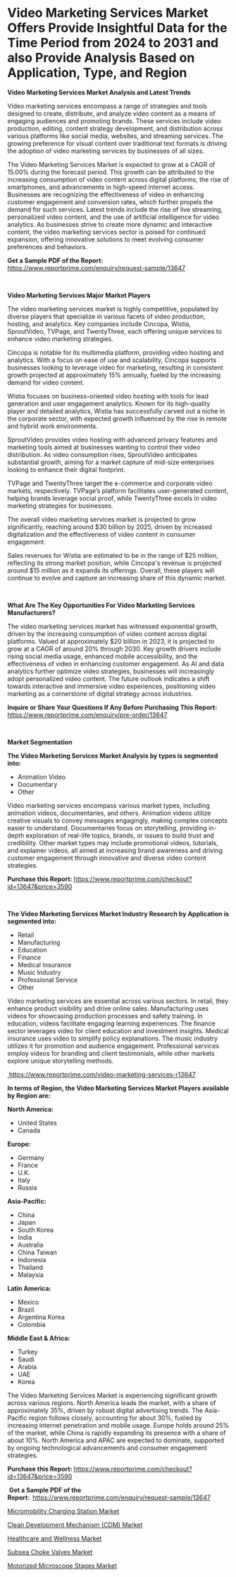 <p><h1>Video Marketing Services Market Offers Provide Insightful Data for the Time Period from 2024 to 2031 and also Provide Analysis Based on Application, Type, and Region</h1></p><p><strong>Video Marketing Services Market Analysis and Latest Trends</strong></p>
<p><p>Video marketing services encompass a range of strategies and tools designed to create, distribute, and analyze video content as a means of engaging audiences and promoting brands. These services include video production, editing, content strategy development, and distribution across various platforms like social media, websites, and streaming services. The growing preference for visual content over traditional text formats is driving the adoption of video marketing services by businesses of all sizes.</p><p>The Video Marketing Services Market is expected to grow at a CAGR of 15.00% during the forecast period. This growth can be attributed to the increasing consumption of video content across digital platforms, the rise of smartphones, and advancements in high-speed internet access. Businesses are recognizing the effectiveness of video in enhancing customer engagement and conversion rates, which further propels the demand for such services. Latest trends include the rise of live streaming, personalized video content, and the use of artificial intelligence for video analytics. As businesses strive to create more dynamic and interactive content, the video marketing services sector is poised for continued expansion, offering innovative solutions to meet evolving consumer preferences and behaviors.</p></p>
<p><strong>Get a Sample PDF of the Report:&nbsp;</strong> <a href="https://www.reportprime.com/enquiry/request-sample/13647">https://www.reportprime.com/enquiry/request-sample/13647</a></p>
<p>&nbsp;</p>
<p><strong>Video Marketing Services Major Market Players</strong></p>
<p><p>The video marketing services market is highly competitive, populated by diverse players that specialize in various facets of video production, hosting, and analytics. Key companies include Cincopa, Wistia, SproutVideo, TVPage, and TwentyThree, each offering unique services to enhance video marketing strategies.</p><p>Cincopa is notable for its multimedia platform, providing video hosting and analytics. With a focus on ease of use and scalability, Cincopa supports businesses looking to leverage video for marketing, resulting in consistent growth projected at approximately 15% annually, fueled by the increasing demand for video content.</p><p>Wistia focuses on business-oriented video hosting with tools for lead generation and user engagement analytics. Known for its high-quality player and detailed analytics, Wistia has successfully carved out a niche in the corporate sector, with expected growth influenced by the rise in remote and hybrid work environments.</p><p>SproutVideo provides video hosting with advanced privacy features and marketing tools aimed at businesses wanting to control their video distribution. As video consumption rises, SproutVideo anticipates substantial growth, aiming for a market capture of mid-size enterprises looking to enhance their digital footprint.</p><p>TVPage and TwentyThree target the e-commerce and corporate video markets, respectively. TVPage’s platform facilitates user-generated content, helping brands leverage social proof, while TwentyThree excels in video marketing strategies for businesses.</p><p>The overall video marketing services market is projected to grow significantly, reaching around $30 billion by 2025, driven by increased digitalization and the effectiveness of video content in consumer engagement.</p><p>Sales revenues for Wistia are estimated to be in the range of $25 million, reflecting its strong market position, while Cincopa's revenue is projected around $15 million as it expands its offerings. Overall, these players will continue to evolve and capture an increasing share of this dynamic market.</p></p>
<p>&nbsp;</p>
<p><strong>What Are The Key Opportunities For Video Marketing Services Manufacturers?</strong></p>
<p><p>The video marketing services market has witnessed exponential growth, driven by the increasing consumption of video content across digital platforms. Valued at approximately $20 billion in 2023, it is projected to grow at a CAGR of around 20% through 2030. Key growth drivers include rising social media usage, enhanced mobile accessibility, and the effectiveness of video in enhancing customer engagement. As AI and data analytics further optimize video strategies, businesses will increasingly adopt personalized video content. The future outlook indicates a shift towards interactive and immersive video experiences, positioning video marketing as a cornerstone of digital strategy across industries.</p></p>
<p><strong>Inquire or Share Your Questions If Any Before Purchasing This Report:</strong> <a href="https://www.reportprime.com/enquiry/pre-order/13647">https://www.reportprime.com/enquiry/pre-order/13647</a></p>
<p>&nbsp;</p>
<p><strong>Market Segmentation</strong></p>
<p><strong>The Video Marketing Services Market Analysis by types is segmented into:</strong></p>
<p><ul><li>Animation Video</li><li>Documentary</li><li>Other</li></ul></p>
<p><p>Video marketing services encompass various market types, including animation videos, documentaries, and others. Animation videos utilize creative visuals to convey messages engagingly, making complex concepts easier to understand. Documentaries focus on storytelling, providing in-depth exploration of real-life topics, brands, or issues to build trust and credibility. Other market types may include promotional videos, tutorials, and explainer videos, all aimed at increasing brand awareness and driving customer engagement through innovative and diverse video content strategies.</p></p>
<p><strong>Purchase this Report:&nbsp;</strong><a href="https://www.reportprime.com/checkout?id=13647&price=3590">https://www.reportprime.com/checkout?id=13647&price=3590</a></p>
<p>&nbsp;</p>
<p><strong>The Video Marketing Services Market Industry Research by Application is segmented into:</strong></p>
<p><ul><li>Retail</li><li>Manufacturing</li><li>Education</li><li>Finance</li><li>Medical Insurance</li><li>Music Industry</li><li>Professional Service</li><li>Other</li></ul></p>
<p><p>Video marketing services are essential across various sectors. In retail, they enhance product visibility and drive online sales. Manufacturing uses videos for showcasing production processes and safety training. In education, videos facilitate engaging learning experiences. The finance sector leverages video for client education and investment insights. Medical insurance uses video to simplify policy explanations. The music industry utilizes it for promotion and audience engagement. Professional services employ videos for branding and client testimonials, while other markets explore unique storytelling methods.</p></p>
<p><a href="https://www.reportprime.com/video-marketing-services-r13647">&nbsp;https://www.reportprime.com/video-marketing-services-r13647</a></p>
<p><strong>In terms of Region, the Video Marketing Services Market Players available by Region are:</strong></p>
<p>
    <p> <strong> North America: </strong>
        <ul>
            <li>United States</li>
            <li>Canada</li>
        </ul>
        </p> 
    <p> <strong> Europe: </strong>
        <ul>
            <li>Germany</li>
            <li>France</li>
            <li>U.K.</li>
            <li>Italy</li>
            <li>Russia</li>
        </ul>
        </p> 
    <p> <strong> Asia-Pacific: </strong>
        <ul>
            <li>China</li>
            <li>Japan</li>
            <li>South Korea</li>
            <li>India</li>
            <li>Australia</li>
            <li>China Taiwan</li>
            <li>Indonesia</li>
            <li>Thailand</li>
            <li>Malaysia</li>
        </ul>
        </p> 
    <p> <strong> Latin America: </strong>
        <ul>
            <li>Mexico</li>
            <li>Brazil</li>
            <li>Argentina Korea</li>
            <li>Colombia</li>
        </ul>
        </p> 
    <p> <strong> Middle East & Africa: </strong>
        <ul>
            <li>Turkey</li>
            <li>Saudi</li>
            <li>Arabia</li>
            <li>UAE</li>
            <li>Korea</li>
        </ul>
    </p>
    </p>
<p><p>The Video Marketing Services Market is experiencing significant growth across various regions. North America leads the market, with a share of approximately 35%, driven by robust digital advertising trends. The Asia-Pacific region follows closely, accounting for about 30%, fueled by increasing internet penetration and mobile usage. Europe holds around 25% of the market, while China is rapidly expanding its presence with a share of about 10%. North America and APAC are expected to dominate, supported by ongoing technological advancements and consumer engagement strategies.</p></p>
<p><strong>Purchase this Report: </strong><a href="https://www.reportprime.com/checkout?id=13647&price=3590">https://www.reportprime.com/checkout?id=13647&price=3590</a></p>
<p>&nbsp;<strong>Get a Sample PDF of the Report:&nbsp;&nbsp;</strong><a href="https://www.reportprime.com/enquiry/request-sample/13647">https://www.reportprime.com/enquiry/request-sample/13647</a></p>
<p><strong></strong></p>
<p><p><a href="https://medium.com/@duron7928/this-micromobility-charging-station-market-research-report-evaluates-the-key-market-trends-9a49b8f01a68">Micromobility Charging Station Market</a></p><p><a href="https://issuu.com/reportprime-2/docs/clean-development-mechanism-cdm-mar_1953705af9b264">Clean Development Mechanism (CDM) Market</a></p><p><a href="https://github.com/NathanCarter327/Market-Research-Report-List-1/blob/main/healthcare-and-wellness-market.md">Healthcare and Wellness Market</a></p><p><a href="https://www.linkedin.com/pulse/deep-dive-subsea-choke-valves-market-itstrends-segmentation-uza8c?trackingId=kBHwjZH1R%2FKuVgioSqugXg%3D%3D">Subsea Choke Valves Market</a></p><p><a href="https://www.linkedin.com/pulse/motorized-microscope-stages-market-outlook-forecast-from-zxbxc?trackingId=Bqq7cFuDTgi8qh7sQI%2B5sQ%3D%3D">Motorized Microscope Stages Market</a></p></p>